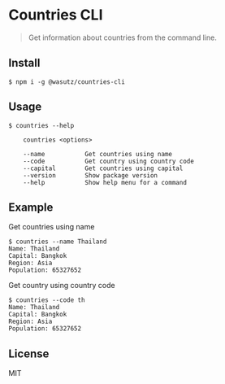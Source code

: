 # Countries CLI
> Get information about countries from the command line.

## Install
```shell
$ npm i -g @wasutz/countries-cli
```

## Usage
```
$ countries --help

    countries <options>

    --name           Get countries using name
    --code           Get country using country code
    --capital        Get countries using capital
    --version        Show package version
    --help           Show help menu for a command
```
## Example
Get countries using name
```
$ countries --name Thailand
Name: Thailand
Capital: Bangkok
Region: Asia
Population: 65327652
```
Get country using country code
```
$ countries --code th
Name: Thailand
Capital: Bangkok
Region: Asia
Population: 65327652
```

## License
MIT
